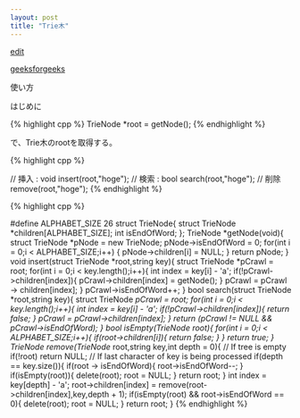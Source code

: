 ```yaml
---
layout: post
title: "Trie木"
---
```


[edit](https://github.com/harufujimoto/harufujimoto.github.io/edit/master/_posts/string/2020-09-04-trie.md)

[geeksforgeeks](https://www.geeksforgeeks.org/trie-delete/?ref=lbp)

使い方

はじめに

{% highlight cpp %}
TrieNode *root = getNode();
{% endhighlight %}

で、Trie木のrootを取得する。

{% highlight cpp %}

// 挿入 : void
insert(root,"hoge");
// 検索 : bool
search(root,"hoge");
// 削除
remove(root,"hoge");
{% endhighlight %}

{% highlight cpp %}

#define ALPHABET_SIZE 26
struct TrieNode{
    struct TrieNode *children[ALPHABET_SIZE];
    int isEndOfWord;
};
TrieNode *getNode(void){
  struct TrieNode *pNode = new TrieNode;
  pNode->isEndOfWord = 0;
  for(int i = 0;i < ALPHABET_SIZE;i++) {
    pNode->children[i] = NULL;
  }
  return pNode;
}
void insert(struct TrieNode *root,string key){
  struct TrieNode *pCrawl = root;
  for(int i = 0;i < key.length();i++){
    int index = key[i] - 'a';
    if(!pCrawl->children[index]){
      pCrawl->children[index] = getNode();
    }
    pCrawl = pCrawl -> children[index];
  }
  pCrawl->isEndOfWord++;
}
bool search(struct TrieNode *root,string key){
  struct TrieNode *pCrawl = root;
  for(int i = 0;i < key.length();i++){
    int index = key[i] - 'a';
    if(!pCrawl->children[index]){
      return false;
    }
    pCrawl = pCrawl->children[index];
  }
  return (pCrawl != NULL && pCrawl->isEndOfWord);
}
bool isEmpty(TrieNode *root){
  for(int i = 0;i < ALPHABET_SIZE;i++){
    if(root->children[i]){
      return false;
    }
  }
  return true;
}
TrieNode* remove(TrieNode* root,string key,int depth = 0){
  // If tree is empty
  if(!root) return NULL;
  // If last character of key is being processed
  if(depth == key.size()){
    if(root -> isEndOfWord){
      root->isEndOfWord--;
    }
    if(isEmpty(root)){
      delete(root);
      root = NULL;
    }
    return root;
  }
  int index = key[depth] - 'a';
  root->children[index] = remove(root->children[index],key,depth + 1);
  if(isEmpty(root) && root->isEndOfWord == 0){
    delete(root);
    root = NULL;
  }
  return root;
}
{% endhighlight %}
